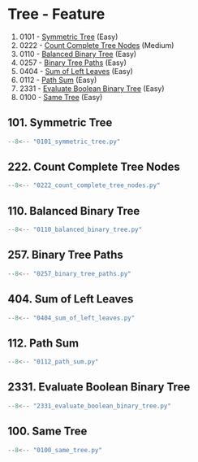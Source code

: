 # Tree - Feature

1. 0101 - [Symmetric Tree](https://leetcode.com/problems/symmetric-tree/) (Easy)
2. 0222 - [Count Complete Tree Nodes](https://leetcode.com/problems/count-complete-tree-nodes/) (Medium)
3. 0110 - [Balanced Binary Tree](https://leetcode.com/problems/balanced-binary-tree/) (Easy)
4. 0257 - [Binary Tree Paths](https://leetcode.com/problems/binary-tree-paths/) (Easy)
5. 0404 - [Sum of Left Leaves](https://leetcode.com/problems/sum-of-left-leaves/) (Easy)
6. 0112 - [Path Sum](https://leetcode.com/problems/path-sum/) (Easy)
7. 2331 - [Evaluate Boolean Binary Tree](https://leetcode.com/problems/evaluate-boolean-binary-tree/) (Easy)
8. 0100 - [Same Tree](https://leetcode.com/problems/same-tree/) (Easy)

## 101. Symmetric Tree

```python
--8<-- "0101_symmetric_tree.py"
```

## 222. Count Complete Tree Nodes

```python
--8<-- "0222_count_complete_tree_nodes.py"
```

## 110. Balanced Binary Tree

```python
--8<-- "0110_balanced_binary_tree.py"
```

## 257. Binary Tree Paths

```python
--8<-- "0257_binary_tree_paths.py"
```

## 404. Sum of Left Leaves

```python
--8<-- "0404_sum_of_left_leaves.py"
```

## 112. Path Sum

```python
--8<-- "0112_path_sum.py"
```

## 2331. Evaluate Boolean Binary Tree

```python
--8<-- "2331_evaluate_boolean_binary_tree.py"
```

## 100. Same Tree

```python
--8<-- "0100_same_tree.py"
```
